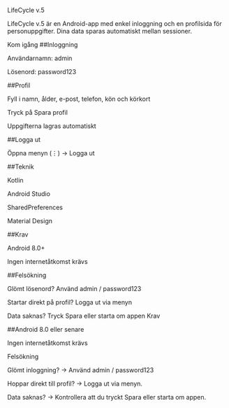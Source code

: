 LifeCycle v.5

LifeCycle v.5 är en Android-app med enkel inloggning och en profilsida för personuppgifter. Dina data sparas automatiskt mellan sessioner.

Kom igång
##Inloggning

Användarnamn: admin

Lösenord: password123

##Profil

Fyll i namn, ålder, e-post, telefon, kön och körkort

Tryck på Spara profil

Uppgifterna lagras automatiskt

##Logga ut

Öppna menyn (⋮) → Logga ut

##Teknik

Kotlin

Android Studio

SharedPreferences

Material Design

##Krav

Android 8.0+

Ingen internetåtkomst krävs

##Felsökning

Glömt lösenord? Använd admin / password123

Startar direkt på profil? Logga ut via menyn

Data saknas? Tryck Spara eller starta om appen
Krav

##Android 8.0 eller senare

Ingen internetåtkomst krävs

Felsökning

Glömt inloggning? → Använd admin / password123

Hoppar direkt till profil? → Logga ut via menyn.

Data saknas? → Kontrollera att du tryckt Spara eller starta om appen.